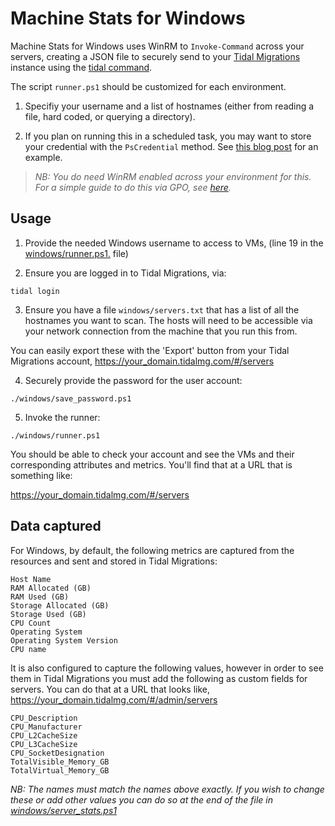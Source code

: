 # Machine Stats for Windows

Machine Stats for Windows uses WinRM to `Invoke-Command` across your servers, creating a JSON file to securely send to your [Tidal Migrations](https://tidalmigrations.com/) instance using the [tidal command](https://tidalmigrations.com/tidal-tools/).

The script `runner.ps1` should be customized for each environment.

1) Specifiy your username and a list of hostnames (either from reading a file, hard coded, or querying a directory).

2) If you plan on running this in a scheduled task, you may want to store your credential with the `PsCredential` method. See [this blog post](https://www.interworks.com/blog/trhymer/2013/07/08/powershell-how-encrypt-and-store-credentials-securely-use-automation-scripts) for an example.

> _NB: You do need WinRM enabled across your environment for this._
> _For a simple guide to do this via GPO, see [here](https://support.auvik.com/hc/en-us/articles/204424994-How-to-enable-WinRM-with-domain-controller-Group-Policy-for-WMI-monitoring)._

## Usage

1) Provide the needed Windows username to access to VMs, (line 19 in the [windows/runner.ps1.](windows/runner.ps1) file)

2) Ensure you are logged in to Tidal Migrations, via:
```
tidal login
```

3) Ensure you have a file `windows/servers.txt` that has a list of all the hostnames you want to scan. The hosts will need to be accessible via your network connection from the machine that you run this from.

You can easily export these with the 'Export' button from your Tidal Migrations account, https://your_domain.tidalmg.com/#/servers

4) Securely provide the password for the user account:
```
./windows/save_password.ps1
```

5) Invoke the runner:
```
./windows/runner.ps1
```

You should be able to check your account and see the VMs and their corresponding attributes and metrics. You'll find that at a URL that is something like:

https://your_domain.tidalmg.com/#/servers

## Data captured

For Windows, by default, the following metrics are captured from the resources and sent and stored in Tidal Migrations:

```
Host Name
RAM Allocated (GB)
RAM Used (GB)
Storage Allocated (GB)
Storage Used (GB)
CPU Count
Operating System
Operating System Version
CPU name
```

It is also configured to capture the following values, however in order to see them in Tidal Migrations you must add the following as custom fields for servers. You can do that at a URL that looks like, https://your_domain.tidalmg.com/#/admin/servers

```
CPU_Description
CPU_Manufacturer
CPU_L2CacheSize
CPU_L3CacheSize
CPU_SocketDesignation
TotalVisible_Memory_GB
TotalVirtual_Memory_GB
```

*NB: The names must match the names above exactly. If you wish to change these or add other values you can do so at the end of the file in [windows/server_stats.ps1](windows/server_stats.ps1)*
